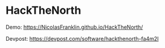 # HackTheNorth

Demo: https://NicolasFranklin.github.io/HackTheNorth/

Devpost: https://devpost.com/software/hackthenorth-fa4m2l

